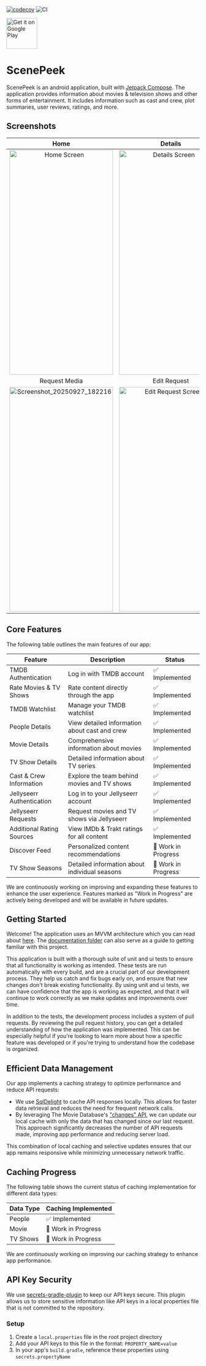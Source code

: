 [![codecov](https://codecov.io/gh/Divinelink/scenepeek-android/graph/badge.svg?token=FPANRF2HZ5)](https://codecov.io/gh/Divinelink/scenepeek-android)
<img src="https://github.com/Divinelink/scenepeek-android/actions/workflows/coverage_static_analysis.yml/badge.svg" alt="CI">

[<img alt='Get it on Google Play' target='_blank' src='https://play.google.com/intl/en_us/badges/images/generic/en_badge_web_generic.png' height='80'/>](https://play.google.com/store/apps/details?id=com.divinelink.scenepeek)

# ScenePeek

ScenePeek is an android application, built
with [Jetpack Compose](https://developer.android.com/compose). The application provides
information about movies &amp; television shows and other forms of entertainment. It includes
information such as cast and crew, plot summaries, user reviews, ratings, and more.

## Screenshots
| Home | Details | Ratings | Lists |
|:----:|:-------:|:-------:|:-----:|
| <img width="270" height="585" alt="Home Screen" src="https://github.com/user-attachments/assets/4d12550c-5069-4c80-a2cd-eff762a9a7dc" /> | <img width="270" height="585" alt="Details Screen" src="https://github.com/user-attachments/assets/eea755e9-9d17-4dbb-9807-3e91395e3e28" /> | <img width="270" height="585" alt="Ratings Screen" src="https://github.com/user-attachments/assets/c4210496-2b5a-4c5e-bc2a-4e42caad8919" /> | <img width="270" height="585" alt="Lists Screen" src="https://github.com/user-attachments/assets/dfc789e5-04d3-4ad6-82ae-340431065347" /> |
| Request Media | Edit Request | View Requests |
| <img width="270" height="585" alt="Screenshot_20250927_182216" src="https://github.com/user-attachments/assets/ab884494-c983-40d0-bc28-aa54a44890ab" /> | <img width="270" height="585" alt="Edit Request Screen" src="https://github.com/user-attachments/assets/0e8b4293-253f-4633-bb71-c59d52614b6e" /> | <img width="270" height="585" alt="View Requests Screen" src="https://github.com/user-attachments/assets/27dd688a-a283-4e57-98ac-aa3fe2503873" /> |

## Core Features

The following table outlines the main features of our app:

| Feature                   | Description                                   | Status              |
|---------------------------|-----------------------------------------------|---------------------|
| TMDB Authentication       | Log in with TMDB account                      | ✅ Implemented       |
| Rate Movies & TV Shows    | Rate content directly through the app         | ✅ Implemented       |
| TMDB Watchlist            | Manage your TMDB watchlist                    | ✅ Implemented       |
| People Details            | View detailed information about cast and crew | ✅ Implemented       |
| Movie Details             | Comprehensive information about movies        | ✅ Implemented       |
| TV Show Details           | Detailed information about TV series          | ✅ Implemented       |
| Cast & Crew Information   | Explore the team behind movies and TV shows   | ✅ Implemented       |
| Jellyseerr Authentication | Log in to your Jellyseerr account             | ✅ Implemented       |
| Jellyseerr Requests       | Request movies and TV shows via Jellyseerr    | ✅ Implemented       |
| Additional Rating Sources | View IMDb & Trakt ratings for all content     | ✅ Implemented       |
| Discover Feed             | Personalized content recommendations          | 🚧 Work in Progress |
| TV Show Seasons           | Detailed information about individual seasons | 🚧 Work in Progress |

We are continuously working on improving and expanding these features to enhance the user
experience. Features marked as "Work in Progress" are actively being developed and will be available
in future updates.

## Getting Started

Welcome! The application uses an MVVM architecture which you can read
about [here](documentation/Architecture.md). The [documentation folder](documentation) can also
serve as a guide to getting familiar with this project.

This application is built with a thorough suite of unit and ui tests to ensure that all
functionality is working as intended. These tests are run automatically with every build, and are a
crucial part of our development process. They help us catch and fix bugs early on, and ensure that
new changes don't break existing functionality. By using unit and ui tests, we can have confidence
that the app is working as expected, and that it will continue to work correctly as we make updates
and improvements over time.

In addition to the tests, the development process includes a system of pull requests. By
reviewing the pull request history, you can get a detailed understanding of how the application was
implemented. This can be especially helpful if you're looking to learn more about how a specific
feature was developed or if you're trying to understand how the codebase is organized.

## Efficient Data Management

Our app implements a caching strategy to optimize performance and reduce API requests:

- We use [SqlDelight](https://cashapp.github.io/sqldelight/) to cache API responses locally. This
  allows for faster data retrieval and reduces the need for frequent network calls.
- By leveraging The Movie
  Database's ["changes" API](https://developer.themoviedb.org/reference/person-changes), we can
  update our local cache with only the data that has changed since our last request. This approach
  significantly decreases the number of API requests made, improving app performance and reducing
  server load.

This combination of local caching and selective updates ensures that our app remains responsive
while minimizing unnecessary network traffic.

## Caching Progress

The following table shows the current status of caching implementation for different data types:

| Data Type | Caching Implemented |
|-----------|---------------------|
| People    | ✅ Implemented       |
| Movie     | 🚧 Work in Progress |
| TV Shows  | 🚧 Work in Progress |

We are continuously working on improving our caching strategy to enhance app performance.

## API Key Security

We use [secrets-gradle-plugin](https://github.com/google/secrets-gradle-plugin) to keep our API
keys secure. This plugin allows us to store sensitive information like API keys in a local
properties file that is not committed to the repository.

### Setup

1. Create a `local.properties` file in the root project directory
2. Add your API keys to this file in the format: `PROPERTY_NAME=value`
3. In your app's `build.gradle`, reference these properties using `secrets.propertyName`



